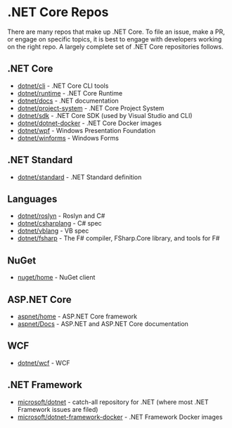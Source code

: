 # .NET Core Repos

There are many repos that make up .NET Core. To file an issue, make a PR, or engage on specific topics, it is best to engage with developers working on the right repo. A largely complete set of .NET Core repositories follows.

## .NET Core

* [dotnet/cli](https://github.com/dotnet/cli) - .NET Core CLI tools
* [dotnet/runtime](https://github.com/dotnet/runtime) - .NET Core Runtime
* [dotnet/docs](https://github.com/dotnet/docs) - .NET documentation
* [dotnet/project-system](https://github.com/dotnet/project-system) - .NET Core Project System
* [dotnet/sdk](https://github.com/dotnet/sdk) - .NET Core SDK (used by Visual Studio and CLI)
* [dotnet/dotnet-docker](https://github.com/dotnet/dotnet-docker) - .NET Core Docker images
* [dotnet/wpf](https://github.com/dotnet/wpf) - Windows Presentation Foundation
* [dotnet/winforms](https://github.com/dotnet/winforms) - Windows Forms

## .NET Standard

* [dotnet/standard](https://github.com/dotnet/standard) - .NET Standard definition

## Languages

* [dotnet/roslyn](https://github.com/dotnet/roslyn) - Roslyn and C#
* [dotnet/csharplang](https://github.com/dotnet/csharplang) - C# spec
* [dotnet/vblang](https://github.com/dotnet/vblang) - VB spec
* [dotnet/fsharp](https://github.com/dotnet/fsharp) - The F# compiler, FSharp.Core library, and tools for F#

## NuGet

* [nuget/home](https://github.com/nuget/home) - NuGet client

## ASP.NET Core

* [aspnet/home](https://github.com/aspnet/home) - ASP.NET Core framework
* [aspnet/Docs](https://github.com/aspnet/Docs) - ASP.NET and ASP.NET Core documentation

## WCF
* [dotnet/wcf](https://github.com/dotnet/wcf) - WCF

## .NET Framework
* [microsoft/dotnet](https://github.com/microsoft/dotnet) - catch-all repository for .NET (where most .NET Framework issues are filed)
* [microsoft/dotnet-framework-docker](https://github.com/microsoft/dotnet-framework-docker) - .NET Framework Docker images

